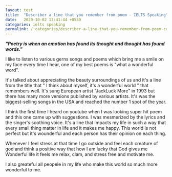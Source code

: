 ```yaml
---
layout: test
title:  "Describer a line that you remember from poem - IELTS Speaking"
date:   2020-10-02 13:41:44 +0530
categories: ielts speaking
permalink: /:categories/describer-a-line-that-you-remember-from-poem-cue-card-speaking-topic
---
```




<b><i>"Poetry is when an emotion has found its thought and thought has found words."</i></b>

I like to listen to various gerns songs  and  poems which bring me a smile on my face every time I hear,
one of my best poems is "what a wonderful word".

It's talked about appreciating the beauty surroundings of us and it's a line from the title that " I think about myself, it's a wonderful world " that remembers well.
It's sung European artist "JackLuck More" in 1993 but there has many more versions published by various artists.
It's was the biggest-selling songs in the USA and reached the number 1 spot of the year.


I think the first time I heard on youtube when I was looking super hit poem and this one came up with suggestions.
I was mesmerized by the lyrics and the singer's soothing voice.
It's a line that impacts my life in such a way that every small thing matter in life and it makes me happy.
This world is not perfect but it's wounderful and each person has their opinion on each thing.

Whenever I feel stress at that time I go outside and feel each creature of god and think a positive way that how I am lucky that God gives me Wonderful life it feels me relax, clam, and stress free and motivate me.

I also greateful all peopele in my life who make this world so much more wonderful to me.